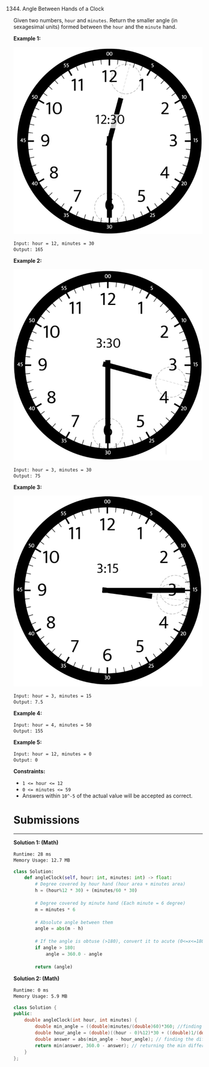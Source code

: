 1344. Angle Between Hands of a Clock

Given two numbers, `hour` and `minutes`. Return the smaller angle (in sexagesimal units) formed between the `hour` and the `minute` hand.

 

**Example 1:**

![1344_sample_1_1673.png](img/1344_sample_1_1673.png)
```
Input: hour = 12, minutes = 30
Output: 165
```

**Example 2:**

![1344_sample_2_1673.png](img/1344_sample_2_1673.png)
```
Input: hour = 3, minutes = 30
Output: 75
```

**Example 3:**

![1344_sample_3_1673.png](img/1344_sample_3_1673.png)
```
Input: hour = 3, minutes = 15
Output: 7.5
```

**Example 4:**
```
Input: hour = 4, minutes = 50
Output: 155
```

**Example 5:**
```
Input: hour = 12, minutes = 0
Output: 0
```

**Constraints:**

* `1 <= hour <= 12`
* `0 <= minutes <= 59`
* Answers within `10^-5` of the actual value will be accepted as correct.

# Submissions
---
**Solution 1: (Math)**
```
Runtime: 28 ms
Memory Usage: 12.7 MB
```
```python
class Solution:
    def angleClock(self, hour: int, minutes: int) -> float:
        # Degree covered by hour hand (hour area + minutes area)
        h = (hour%12 * 30) + (minutes/60 * 30)
        
        # Degree covered by minute hand (Each minute = 6 degree)
        m = minutes * 6
        
        # Absolute angle between them
        angle = abs(m - h)
        
        # If the angle is obtuse (>180), convert it to acute (0<=x<=180)
        if angle > 180:
            angle = 360.0 - angle
        
        return (angle)
```

**Solution 2: (Math)**
```
Runtime: 0 ms
Memory Usage: 5.9 MB
```
```c++
class Solution {
public:
    double angleClock(int hour, int minutes) {
        double min_angle = ((double)minutes/(double)60)*360; //finding angle of minute hand
        double hour_angle = (double)((hour - 0)%12)*30 + ((double)1/(double)12)*min_angle; // finding angle of hour hand
        double answer = abs(min_angle - hour_angle); // finding the difference
        return min(answer, 360.0 - answer); // returning the min difference
    }
};
```